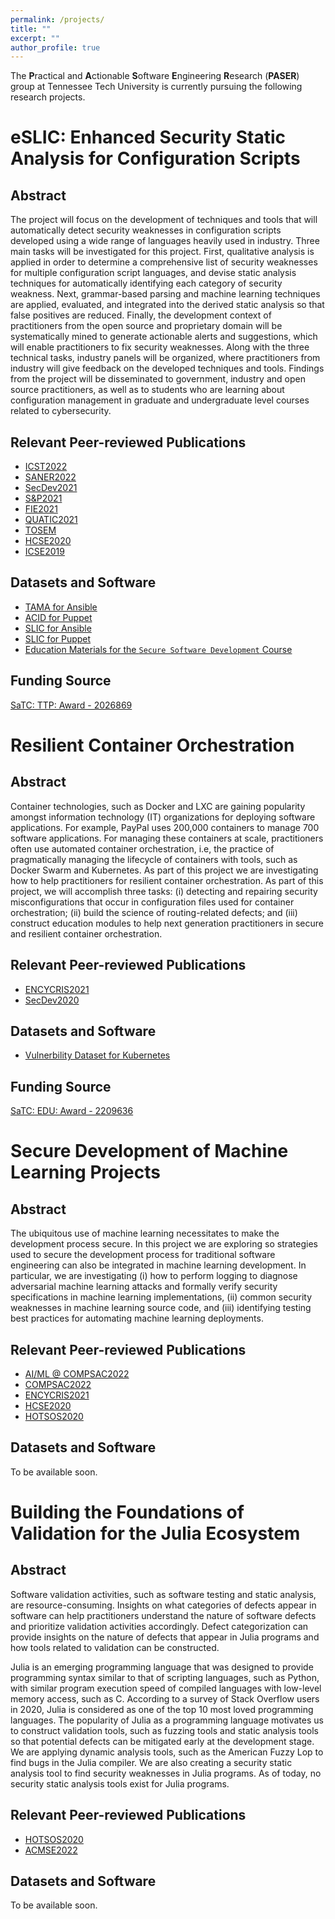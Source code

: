 ```yaml
---
permalink: /projects/
title: ""
excerpt: ""
author_profile: true
---
```


The **P**ractical and **A**ctionable **S**oftware **E**ngineering **R**esearch (**PASER**) group at Tennessee Tech University is currently pursuing the following research projects. 



eSLIC: Enhanced Security Static Analysis for Configuration Scripts
======

Abstract 
---
The project will focus on the development of techniques and tools that will automatically detect security weaknesses in configuration scripts developed using a wide range of languages heavily used in industry. Three main tasks will be investigated for this project. First, qualitative analysis is applied in order to determine a comprehensive list of security weaknesses for multiple configuration script languages, and devise static analysis techniques for automatically identifying each category of security weakness. Next, grammar-based parsing and machine learning techniques are applied, evaluated, and integrated into the derived static analysis so that false positives are reduced. Finally, the development context of practitioners from the open source and proprietary domain will be systematically mined to generate actionable alerts and suggestions, which will enable practitioners to fix security weaknesses. Along with the three technical tasks, industry panels will be organized, where practitioners from industry will give feedback on the developed techniques and tools. Findings from the project will be disseminated to government, industry and open source practitioners, as well as to students who are learning about configuration management in graduate and undergraduate level courses related to cybersecurity. 


Relevant Peer-reviewed Publications 
---
- [ICST2022](/files/papers/icst2022-tama.pdf)
- [SANER2022](/files/papers/saner2022.pdf)
- [SecDev2021](/files/papers/secdev2021.pdf)
- [S&P2021](/files/papers/slic-sp2021.pdf)
- [FIE2021](/files/papers/fie2021.pdf)
- [QUATIC2021](/files/papers/quatic2021.pdf)
- [TOSEM](https://arxiv.org/pdf/1907.07159.pdf)
- [HCSE2020](/files/papers/colocation-hcse2020.pdf)
- [ICSE2019](/files/papers/icse19_slic.pdf)

Datasets and Software
---
- [TAMA for Ansible](https://hub.docker.com/r/talismanic/tama)
- [ACID for Puppet](https://hub.docker.com/repository/docker/akondrahman/acid-puppet)
- [SLIC for Ansible](https://hub.docker.com/r/akondrahman/slic_ansible)
- [SLIC for Puppet](https://hub.docker.com/r/akondrahman/ruby_for_sp)
- [Education Materials for the `Secure Software Development` Course](https://hub.docker.com/repository/docker/akondrahman/sec-soft-edu-materials)


Funding Source
---
[SaTC: TTP: Award - 2026869](https://www.nsf.gov/awardsearch/showAward?AWD_ID=2026869&HistoricalAwards=false)

Resilient Container Orchestration 
======

Abstract
---

Container technologies, such as Docker and LXC are gaining popularity amongst information technology (IT) organizations for deploying software applications. For example, PayPal uses 200,000 containers to manage 700 software applications. For managing these containers at scale, practitioners often use automated container orchestration, i.e, the practice of pragmatically managing the lifecycle of containers with tools, such as Docker Swarm and Kubernetes. As part of this project we are investigating how to help practitioners for resilient container orchestration. As part of this project, we will accomplish three tasks: (i) detecting and repairing security misconfigurations that occur in configuration files used for container orchestration; (ii) build the science of routing-related defects; and (iii) construct education modules to help next generation practitioners in secure and resilient container orchestration.    


Relevant Peer-reviewed Publications 
---
- [ENCYCRIS2021](/files/papers/k8s-encycris2021.pdf)
- [SecDev2020](https://arxiv.org/pdf/2006.15275.pdf)


Datasets and Software
---
- [Vulnerbility Dataset for Kubernetes](https://doi.org/10.6084/m9.figshare.13447796.v1)  

Funding Source
---
[SaTC: EDU: Award - 2209636](https://nsf.gov/awardsearch/showAward?AWD_ID=2209636&HistoricalAwards=false)



Secure Development of Machine Learning Projects 
======

Abstract
---
The ubiquitous use of machine learning necessitates to make the development process secure. In this project we are exploring so strategies used to secure the development process for traditional software engineering can also be integrated in machine learning development. In particular, we are investigating (i) how to perform logging to diagnose adversarial machine learning attacks and formally verify security specifications in machine learning implementations, (ii) common security weaknesses in machine learning source code, and (iii) identifying testing best practices for automating machine learning deployments.  

Relevant Peer-reviewed Publications 
---
- [AI/ML @ COMPSAC2022](/files/papers/bots-mlops2022.pdf)
- [COMPSAC2022](/files/papers/compsac2022-ml.pdf)
- [ENCYCRIS2021](/files/papers/strategy-encycris2021.pdf)
- [HCSE2020](/files/papers/strategy-hcse2020.pdf)
- [HOTSOS2020](/files/papers/hotsos2020_strategy.pdf)


Datasets and Software
---
To be available soon. 


Building the Foundations of Validation for the Julia Ecosystem
======

Abstract
---
Software validation activities, such as software testing and static analysis, are resource-consuming. Insights on what categories of defects appear in software can help practitioners understand the nature of software defects and prioritize validation activities accordingly. Defect categorization can provide insights on the nature of defects that appear in Julia programs and how tools related to validation can be constructed. 

Julia is an emerging programming language that was designed to provide programming syntax similar to that of scripting languages, such as Python, with similar program execution speed of compiled languages with low-level memory access, such as C. According to a survey of Stack Overflow users in 2020, Julia is considered as one of the top 10 most loved programming languages. The popularity of Julia as a programming language motivates us to construct validation tools, such as fuzzing tools and static analysis tools so that potential defects can be mitigated early at the development stage. We are applying dynamic analysis tools, such as the American Fuzzy Lop to find bugs in the Julia compiler. We are also creating a security static analysis tool to find security weaknesses in Julia programs. As of today, no security static analysis tools exist for Julia programs. 

Relevant Peer-reviewed Publications 
---
- [HOTSOS2020](/files/papers/hotsos2020_scisoft.pdf)
- [ACMSE2022](/files/papers/julia-acmse2022.pdf)

Datasets and Software
---
To be available soon. 